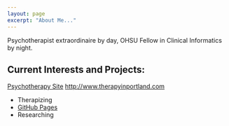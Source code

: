 ```yaml
---
layout: page
excerpt: "About Me..."
---
```


Psychotherapist extraordinaire by day, OHSU Fellow in Clinical Informatics by night. 

## Current Interests and Projects:

[Psychotherapy Site]()      http://www.therapyinportland.com
- Therapizing
- [GitHub Pages](http://lily407.github.io)
- Researching
